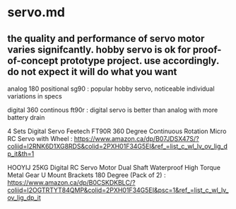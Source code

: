 # servo.md

## the quality and performance of servo motor varies signifcantly. hobby servo is ok for proof-of-concept prototype project. use accordingly. do not expect it will do what you want

analog 180 positional sg90 : popular hobby servo, noticeable individual variations in specs

digital 360 continous ft90r : digital servo is better than analog with more battery drain 

4 Sets Digital Servo Feetech FT90R 360 Degree Continuous Rotation Micro RC Servo with Wheel :
https://www.amazon.ca/dp/B07JDSX47S/?coliid=I2RNK6D1XG8RDS&colid=2PXH01F34G5EI&ref_=list_c_wl_lv_ov_lig_dp_it&th=1


HOOYIJ 25KG Digital RC Servo Motor Dual Shaft Waterproof High Torque Metal Gear U Mount Brackets 180 Degree (Pack of 2) : 
https://www.amazon.ca/dp/B0CSKDKBLC/?coliid=I2OGTRTYT84QMP&colid=2PXH01F34G5EI&psc=1&ref_=list_c_wl_lv_ov_lig_dp_it


